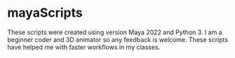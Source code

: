 
# mayaScripts

These scripts were created using version Maya 2022 and Python 3. I am a beginner coder and 3D animator so any feedback is welcome. These scripts have helped me with faster workflows in my classes.  
